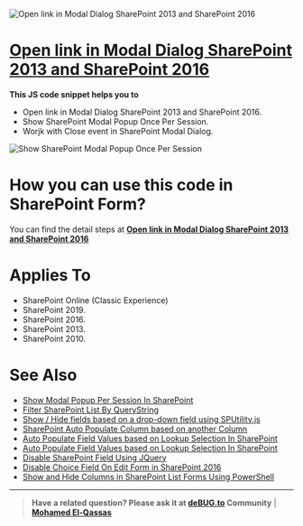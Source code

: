 ![Open link in Modal Dialog SharePoint 2013 and SharePoint 2016](https://i2.wp.com/spgeeks.devoworx.com/wp-content/uploads/2016/08/Open-link-in-Modal-Dialog-SharePoint-2016.png)
# [Open link in Modal Dialog SharePoint 2013 and SharePoint 2016](https://spgeeks.devoworx.com/open-link-via-modal-dialog-sharepoint/)

**This JS code snippet helps you to**

- Open link in Modal Dialog SharePoint 2013 and SharePoint 2016.
- Show SharePoint Modal Popup Once Per Session.
- Worjk with Close event in SharePoint Modal Dialog.

![Show SharePoint Modal Popup Once Per Session](https://i0.wp.com/spgeeks.devoworx.com/wp-content/uploads/2020/02/open-link-in-modal-pop-up-dialog-in-SharePoint-2016.png)

# How you can use this code in SharePoint Form?

You can find the detail steps at **[Open link in Modal Dialog SharePoint 2013 and SharePoint 2016](https://spgeeks.devoworx.com/open-link-via-modal-dialog-sharepoint/)**


# Applies To

- SharePoint Online (Classic Experience)
- SharePoint 2019.
- SharePoint 2016.
- SharePoint 2013.
- SharePoint 2010.

# See Also

- [Show Modal Popup Per Session In SharePoint](https://spgeeks.devoworx.com/load-fancybox-popup-in-first-load-of-sharepoint-site/)
- [Filter SharePoint List By QueryString](https://spgeeks.devoworx.com/open-filter-list-url-modal-dialog-sharepoint/)
- [Show / Hide fields based on a drop-down field using SPUtility.js](https://spgeeks.devoworx.com/show-hide-fields-based-on-a-drop-down-using-sputility-js/)
- [SharePoint Auto Populate Column based on another Column](https://spgeeks.devoworx.com/show-hide-fields-based-on-choice-field-selection-using-jquery-in-sharepoint/)
- [Auto Populate Field Values based on Lookup Selection In SharePoint](https://spgeeks.devoworx.com/auto-populate-column-based-on-another-column/)
- [Auto Populate Field Values based on Lookup Selection In SharePoint](https://spgeeks.devoworx.com/autofill-list-form-fields-based-on-lookup-selection-in-sharepoint/)
- [Disable SharePoint Field Using JQuery](https://spgeeks.devoworx.com/disable-field-edit-form-sharepoint/)
- [Disable Choice Field On Edit Form in SharePoint 2016](https://spgeeks.devoworx.com/read-only-choice-field-in-sharepoint/)
- [Show and Hide Columns in SharePoint List Forms Using PowerShell](https://spgeeks.devoworx.com/show-hide-columns-in-sharepoint-list-forms/)

--------------
> **Have a related question? Please ask it at [deBUG.to](https://deBUG.to) Community** | **[Mohamed El-Qassas](https://devoworx.com)**
